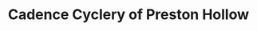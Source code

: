 ---
title: "Cadence Cyclery of Preston Hollow"
url: /dallas/cadence-cyclery-of-preston-hollow/
shop: bicycle
---